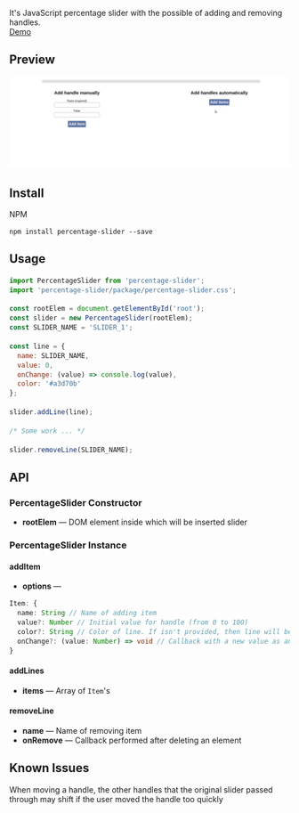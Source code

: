It's JavaScript percentage slider with the possible of adding and removing handles.<br>
[Demo](https://zarwlar.github.io/percentage-slider/)

Preview
-------------
![](./preview.gif)

Install
-------------

NPM
```
npm install percentage-slider --save
```

Usage
-------------

```javascript
import PercentageSlider from 'percentage-slider';
import 'percentage-slider/package/percentage-slider.css';

const rootElem = document.getElementById('root');
const slider = new PercentageSlider(rootElem);
const SLIDER_NAME = 'SLIDER_1';

const line = {
  name: SLIDER_NAME,
  value: 0,
  onChange: (value) => console.log(value),
  color: '#a3d70b'
};

slider.addLine(line);

/* Some work ... */

slider.removeLine(SLIDER_NAME);
```

API
-------------
### PercentageSlider Constructor
- **rootElem** — DOM element inside which will be inserted slider
### PercentageSlider Instance
#### addItem
- **options** —
```typescript
Item: {
  name: String // Name of adding item
  value?: Number // Initial value for handle (from 0 to 100)
  color?: String // Color of line. If isn't provided, then line will be had random color. Can take the same values as in the css property background-color
  onChange?: (value: Number) => void // Callback with a new value as an argument
}
```
#### addLines
- **items** — Array of `Item`'s
#### removeLine
- **name** — Name of removing item
- **onRemove** — Callback performed after deleting an element

Known Issues
-------------
When moving a handle, the other handles that the original slider passed through may shift if the user moved the handle too quickly
